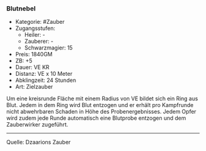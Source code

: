 ### Blutnebel

- Kategorie: #Zauber
- Zugangsstufen:
  - Heiler: -
  - Zauberer: -
  - Schwarzmagier: 15
- Preis: 1840GM
- ZB: +5
- Dauer: VE KR
- Distanz: VE x 10 Meter
- Abklingzeit: 24 Stunden
- Art: Zielzauber

Um eine kreisrunde Fläche mit einem Radius von VE bildet sich ein Ring aus Blut. Jedem in dem Ring wird Blut entzogen und er erhält pro Kampfrunde nicht abwehrbaren Schaden in Höhe des Probenergebnisses. Jedem Opfer wird zudem jede Runde automatisch eine Blutprobe entzogen und dem Zauberwirker zugeführt.

---

Quelle: Dzaarions Zauber

